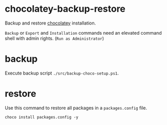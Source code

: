 # chocolatey-backup-restore

Backup and restore [chocolatey](https://chocolatey.org) installation.

`Backup` or `Export` and `Installation` commands need an elevated command shell with admin rights. (`Run as Administrator`)

# backup

Execute backup script `./src/backup-choco-setup.ps1`.

# restore

Use this command to restore all packages in a `packages.config` file.

`choco install packages.config -y`
